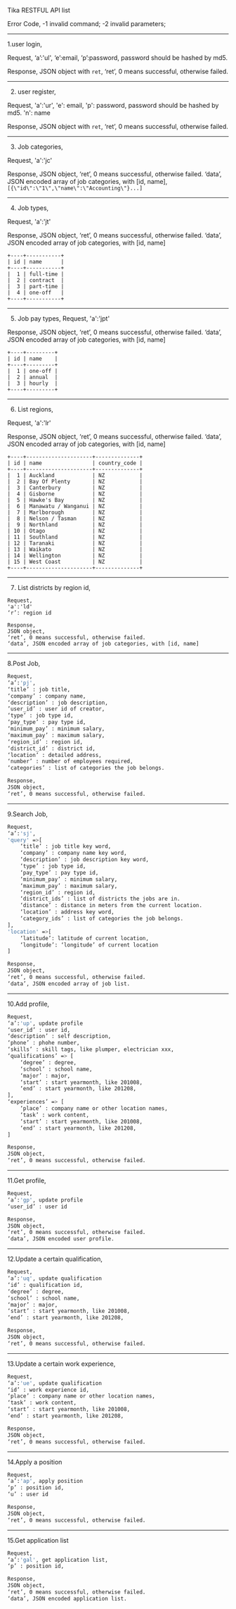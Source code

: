 Tika RESTFUL API list

Error Code,
-1 invalid command;
-2 invalid parameters;

---

1.user login,

Request,
‘a’:'ul',
‘e’:email,
’p’:password, password should be hashed by md5.

Response,
JSON object with `ret`,
‘ret’, 0 means successful, otherwise failed.

---

2.  user register,

Request,
'a':'ur',
'e': email,
'p': password, password should be hashed by md5.
'n': name

Response,
JSON object with `ret`,
‘ret’, 0 means successful, otherwise failed.

---

3.  Job categories,

Request,
'a':'jc'

Response,
JSON object,
‘ret’, 0 means successful, otherwise failed.
‘data’, JSON encoded array of job categories, with [id, name], `[{\"id\":\"1\",\"name\":\"Accounting\"}...]`

---

4.  Job types,

Request,
'a':'jt'

Response,
JSON object,
‘ret’, 0 means successful, otherwise failed.
‘data’, JSON encoded array of job categories, with [id, name]

    +----+-----------+
    | id | name      |
    +----+-----------+
    |  1 | full-time |
    |  2 | contract  |
    |  3 | part-time |
    |  4 | one-off   |
    +----+-----------+

---

5.  Job pay types,
    Request,
    'a':'jpt'

Response,
JSON object,
‘ret’, 0 means successful, otherwise failed.
‘data’, JSON encoded array of job categories, with [id, name]

    +----+---------+
    | id | name    |
    +----+---------+
    |  1 | one-off |
    |  2 | annual  |
    |  3 | hourly  |
    +----+---------+

---

6.  List regions,

Request,
'a':'lr'

Response,
JSON object,
‘ret’, 0 means successful, otherwise failed.
‘data’, JSON encoded array of job categories, with [id, name]

    +----+---------------------+--------------+
    | id | name                | country_code |
    +----+---------------------+--------------+
    |  1 | Auckland            | NZ           |
    |  2 | Bay Of Plenty       | NZ           |
    |  3 | Canterbury          | NZ           |
    |  4 | Gisborne            | NZ           |
    |  5 | Hawke's Bay         | NZ           |
    |  6 | Manawatu / Wanganui | NZ           |
    |  7 | Marlborough         | NZ           |
    |  8 | Nelson / Tasman     | NZ           |
    |  9 | Northland           | NZ           |
    | 10 | Otago               | NZ           |
    | 11 | Southland           | NZ           |
    | 12 | Taranaki            | NZ           |
    | 13 | Waikato             | NZ           |
    | 14 | Wellington          | NZ           |
    | 15 | West Coast          | NZ           |
    +----+---------------------+--------------+

---

7.  List districts by region id,

```
Request,
'a':'ld'
‘r’: region id

Response,
JSON object,
‘ret’, 0 means successful, otherwise failed.
‘data’, JSON encoded array of job categories, with [id, name]
```

---

8.Post Job,

```bash
Request,
‘a’:'pj',
‘title’ : job title,
‘company’ : company name,
‘description’ : job description,
’user_id’ : user id of creator,
‘type’ : job type id,
‘pay_type’ : pay type id,
‘minimum_pay’ : minimum salary,
‘maximum_pay’ : maximum salary,
‘region_id’ : region id,
‘district_id’ : district id,
‘location’ : detailed address,
‘number’ : number of employees required,
‘categories’ : list of categories the job belongs.

Response,
JSON object,
‘ret’, 0 means successful, otherwise failed.
```

---

9.Search Job,

```bash
Request,
‘a’:'sj',
'query' =>[
    ‘title’ : job title key word,
    ‘company’ : company name key word,
    ‘description’ : job description key word,
    ‘type’ : job type id,
    ‘pay_type’ : pay type id,
    ‘minimum_pay’ : minimum salary,
    ‘maximum_pay’ : maximum salary,
    ‘region_id’ : region id,
    ‘district_ids’ : list of districts the jobs are in.
    ‘distance’ : distance in meters from the current location.
    ‘location’ : address key word,
    ‘category_ids’ : list of categories the job belongs.
],
'location' =>[
    ‘latitude’: latitude of current location,
    ‘longitude’: ‘longitude’ of current location
]

Response,
JSON object,
‘ret’, 0 means successful, otherwise failed.
‘data’, JSON encoded array of job list.
```
---

10.Add profile,

```bash
Request,
‘a’:'up', update profile
‘user_id’ : user id,
‘description’ : self description,
‘phone’ : phohe number,
‘skills’ : skill tags, like plumper, electrician xxx,
‘qualifications’ => [
    ‘degree’ : degree,
    ‘school’ : school name,
    ‘major’ : major,
    ‘start’ : start yearmonth, like 201008,
    ‘end’ : start yearmonth, like 201208,
],
‘experiences’ => [
    ‘place’ : company name or other location names,
    ‘task’ : work content,
    ‘start’ : start yearmonth, like 201008,
    ‘end’ : start yearmonth, like 201208,
]

Response,
JSON object,
‘ret’, 0 means successful, otherwise failed.
```
---

11.Get profile,

```bash
Request,
‘a’:'gp', update profile
‘user_id’ : user id

Response,
JSON object,
‘ret’, 0 means successful, otherwise failed.
‘data’, JSON encoded user profile.
```

---

12.Update a certain qualification,

```bash
Request,
‘a’:'uq', update qualification
‘id’ : qualification id,
‘degree’ : degree,
‘school’ : school name,
‘major’ : major,
‘start’ : start yearmonth, like 201008,
‘end’ : start yearmonth, like 201208,

Response,
JSON object,
‘ret’, 0 means successful, otherwise failed.
```

---

13.Update a certain work experience,

```bash
Request,
‘a’:'ue', update qualification
‘id’ : work experience id,
‘place’ : company name or other location names,
‘task’ : work content,
‘start’ : start yearmonth, like 201008,
‘end’ : start yearmonth, like 201208,

Response,
JSON object,
‘ret’, 0 means successful, otherwise failed.
```
---

14.Apply a position

```bash
Request,
‘a’:'ap', apply position
‘p’ : position id,
‘u’ : user id

Response,
JSON object,
‘ret’, 0 means successful, otherwise failed.
```
---

15.Get application list

```bash
Request,
‘a’:'gal', get application list,
‘p’ : position id,

Response,
JSON object,
‘ret’, 0 means successful, otherwise failed.
‘data’, JSON encoded application list.
```